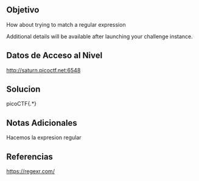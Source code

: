
## Objetivo

How about trying to match a regular expression

Additional details will be available after launching your challenge instance.

## Datos de Acceso al Nivel

http://saturn.picoctf.net:6548
## Solucion

picoCTF{.*}

## Notas Adicionales

Hacemos la expresion regular

## Referencias

https://regexr.com/

